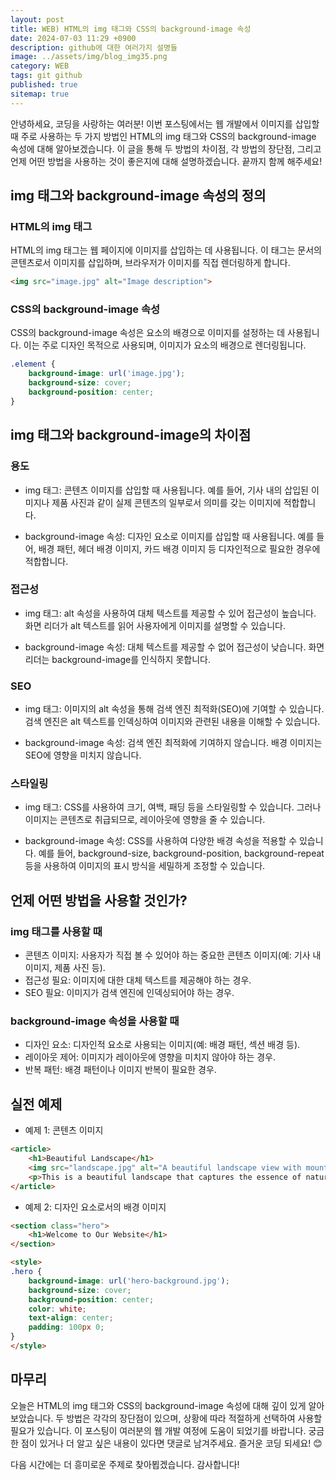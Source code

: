 ```yaml
---
layout: post
title: WEB) HTML의 img 태그와 CSS의 background-image 속성
date: 2024-07-03 11:29 +0900
description: github에 대한 여러가지 설명들
image: ../assets/img/blog_img35.png
category: WEB
tags: git github
published: true
sitemap: true
---
```


안녕하세요, 코딩을 사랑하는 여러분! 이번 포스팅에서는 웹 개발에서 이미지를 삽입할 때 주로 사용하는 두 가지 방법인 HTML의 img 태그와 CSS의 background-image 속성에 대해 알아보겠습니다. 이 글을 통해 두 방법의 차이점, 각 방법의 장단점, 그리고 언제 어떤 방법을 사용하는 것이 좋은지에 대해 설명하겠습니다. 끝까지 함께 해주세요!   
   
## img 태그와 background-image 속성의 정의

### HTML의 img 태그
HTML의 img 태그는 웹 페이지에 이미지를 삽입하는 데 사용됩니다. 이 태그는 문서의 콘텐츠로서 이미지를 삽입하며, 브라우저가 이미지를 직접 렌더링하게 합니다.

````html
<img src="image.jpg" alt="Image description">
````

### CSS의 background-image 속성
CSS의 background-image 속성은 요소의 배경으로 이미지를 설정하는 데 사용됩니다. 이는 주로 디자인 목적으로 사용되며, 이미지가 요소의 배경으로 렌더링됩니다.

````css
.element {
    background-image: url('image.jpg');
    background-size: cover;
    background-position: center;
}
````

## img 태그와 background-image의 차이점

### 용도

- img 태그: 콘텐츠 이미지를 삽입할 때 사용됩니다. 예를 들어, 기사 내의 삽입된 이미지나 제품 사진과 같이 실제 콘텐츠의 일부로서 의미를 갖는 이미지에 적합합니다.

- background-image 속성: 디자인 요소로 이미지를 삽입할 때 사용됩니다. 예를 들어, 배경 패턴, 헤더 배경 이미지, 카드 배경 이미지 등 디자인적으로 필요한 경우에 적합합니다.

### 접근성

- img 태그: alt 속성을 사용하여 대체 텍스트를 제공할 수 있어 접근성이 높습니다. 화면 리더가 alt 텍스트를 읽어 사용자에게 이미지를 설명할 수 있습니다.

- background-image 속성: 대체 텍스트를 제공할 수 없어 접근성이 낮습니다. 화면 리더는 background-image를 인식하지 못합니다.

### SEO

- img 태그: 이미지의 alt 속성을 통해 검색 엔진 최적화(SEO)에 기여할 수 있습니다. 검색 엔진은 alt 텍스트를 인덱싱하여 이미지와 관련된 내용을 이해할 수 있습니다.

- background-image 속성: 검색 엔진 최적화에 기여하지 않습니다. 배경 이미지는 SEO에 영향을 미치지 않습니다.

### 스타일링

- img 태그: CSS를 사용하여 크기, 여백, 패딩 등을 스타일링할 수 있습니다. 그러나 이미지는 콘텐츠로 취급되므로, 레이아웃에 영향을 줄 수 있습니다.

- background-image 속성: CSS를 사용하여 다양한 배경 속성을 적용할 수 있습니다. 예를 들어, background-size, background-position, background-repeat 등을 사용하여 이미지의 표시 방식을 세밀하게 조정할 수 있습니다.

## 언제 어떤 방법을 사용할 것인가?

### img 태그를 사용할 때

- 콘텐츠 이미지: 사용자가 직접 볼 수 있어야 하는 중요한 콘텐츠 이미지(예: 기사 내 이미지, 제품 사진 등).
- 접근성 필요: 이미지에 대한 대체 텍스트를 제공해야 하는 경우.
- SEO 필요: 이미지가 검색 엔진에 인덱싱되어야 하는 경우.

### background-image 속성을 사용할 때

- 디자인 요소: 디자인적 요소로 사용되는 이미지(예: 배경 패턴, 섹션 배경 등).
- 레이아웃 제어: 이미지가 레이아웃에 영향을 미치지 않아야 하는 경우.
- 반복 패턴: 배경 패턴이나 이미지 반복이 필요한 경우.

## 실전 예제

- 예제 1: 콘텐츠 이미지

````html
<article>
    <h1>Beautiful Landscape</h1>
    <img src="landscape.jpg" alt="A beautiful landscape view with mountains and a lake">
    <p>This is a beautiful landscape that captures the essence of nature's beauty.</p>
</article>
````

- 예제 2: 디자인 요소로서의 배경 이미지

````html
<section class="hero">
    <h1>Welcome to Our Website</h1>
</section>

<style>
.hero {
    background-image: url('hero-background.jpg');
    background-size: cover;
    background-position: center;
    color: white;
    text-align: center;
    padding: 100px 0;
}
</style>

````

## 마무리

오늘은 HTML의 img 태그와 CSS의 background-image 속성에 대해 깊이 있게 알아보았습니다. 두 방법은 각각의 장단점이 있으며, 상황에 따라 적절하게 선택하여 사용할 필요가 있습니다. 이 포스팅이 여러분의 웹 개발 여정에 도움이 되었기를 바랍니다. 궁금한 점이 있거나 더 알고 싶은 내용이 있다면 댓글로 남겨주세요. 즐거운 코딩 되세요! 😊    
    
다음 시간에는 더 흥미로운 주제로 찾아뵙겠습니다. 감사합니다!    

